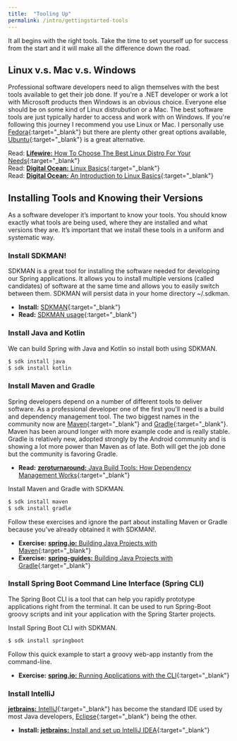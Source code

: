 ```yaml
---
title:  "Tooling Up"
permalink: /intro/gettingstarted-tools
---
```


It all begins with the right tools. Take the time to set yourself up for success from the start and it will make all the difference down the road. 

## Linux v.s. Mac v.s. Windows
Professional software developers need to align themselves with the best tools available to get their job done. If you're a .NET developer or work a lot with Microsoft products then Windows is an obvious choice. Everyone else should be on some kind of Linux distrubution or a Mac. The best software tools are just typically harder to access and work with on Windows. If you're following this journey I recommend you use Linux or Mac. I personally use [Fedora](https://getfedora.org/){:target="_blank"} but there are plenty other great options available, [Ubuntu](https://www.ubuntu.com/){:target="_blank"} is a great alternative.

<i class='fas fa-bookmark'></i> Read: [**Lifewire:** How To Choose The Best Linux Distro For Your Needs](https://www.lifewire.com/choose-best-linux-distro-for-needs-2201172){:target="_blank"}<br/>
<i class='fas fa-bookmark'></i> Read: [**Digital Ocean:** Linux Basics](https://www.digitalocean.com/community/tags/linux-basics?type=tutorials){:target="_blank"}<br/>
<i class='fas fa-bookmark'></i> Read: [**Digital Ocean:** An Introduction to Linux Basics](https://www.digitalocean.com/community/tutorials/an-introduction-to-linux-basics){:target="_blank"}

## Installing Tools and Knowing their Versions
As a software developer it’s important to know your tools. You should know exactly what tools are being used, where they are installed and what versions they are. It’s important that we install these tools in a uniform and systematic way. 

### Install SDKMAN!
SDKMAN is a great tool for installing the software needed for developing our Spring applications. It allows you to install multiple versions (called candidates) of software at the same time and allows you to easily switch between them. SDKMAN will persist data in your home directory ~/.sdkman. 

* **Install:** [SDKMAN](https://sdkman.io/install){:target="_blank"}
* **Read:** [SDKMAN usage](https://sdkman.io/usage){:target="_blank"}

### Install Java and Kotlin

We can build Spring with Java and Kotlin so install both using SDKMAN.

```bash
$ sdk install java
$ sdk install kotlin
```

### Install Maven and Gradle
Spring developers depend on a number of different tools to deliver software. As a professional developer one of the first you'll need is a build and dependency management tool. The two biggest names in the community now are [Maven](https://maven.apache.org/){:target="_blank"} and [Gradle](https://gradle.org/){:target="_blank"}. Maven has been around longer with more example code and is really stable. Gradle is relatively new, adopted strongly by the Android community and is showing a lot more power than Maven as of late. Both will get the job done but the community is favoring Gradle. 

* **Read:** [**zeroturnaround:** Java Build Tools: How Dependency Management Works](https://zeroturnaround.com/rebellabs/java-build-tools-how-dependency-management-works-with-maven-gradle-and-ant-ivy/){:target="_blank"}

Install Maven and Gradle with SDKMAN.

```bash
$ sdk install maven
$ sdk install gradle
```

Follow these exercises and ignore the part about installing Maven or Gradle because you've already obtained it with SDKMAN!.

* **Exercise:** [**spring.io:** Building Java Projects with Maven](https://spring.io/guides/gs/maven/){:target="_blank"}
* **Exercise:** [**spring-guides:** Building Java Projects with Gradle](https://github.com/spring-guides/gs-gradle){:target="_blank"}

### Install Spring Boot Command Line Interface (Spring CLI)
The Spring Boot CLI is a tool that can help you rapidly prototype applications right from the terminal. It can be used to run Spring-Boot groovy scripts and init your application with the Spring Starter projects. 

Install Spring Boot CLI with SDKMAN.

```bash
$ sdk install springboot
```

Follow this quick example to start a groovy web-app instantly from the command-line.

* **Exercise:** [**spring.io:** Running Applications with the CLI](https://docs.spring.io/spring-boot/docs/current/reference/html/cli-using-the-cli.html#cli-run){:target="_blank"}

### Install IntelliJ
[**jetbrains:** IntelliJ](https://www.jetbrains.com/idea/){:target="_blank"} has become the standard IDE used by most Java developers, [Eclipse](https://www.eclipse.org/){:target="_blank"} being the other.

* **Install:** [**jetbrains:** Install and set up IntelliJ IDEA](https://www.jetbrains.com/help/idea/install-and-set-up-intellij-idea.html){:target="_blank"}